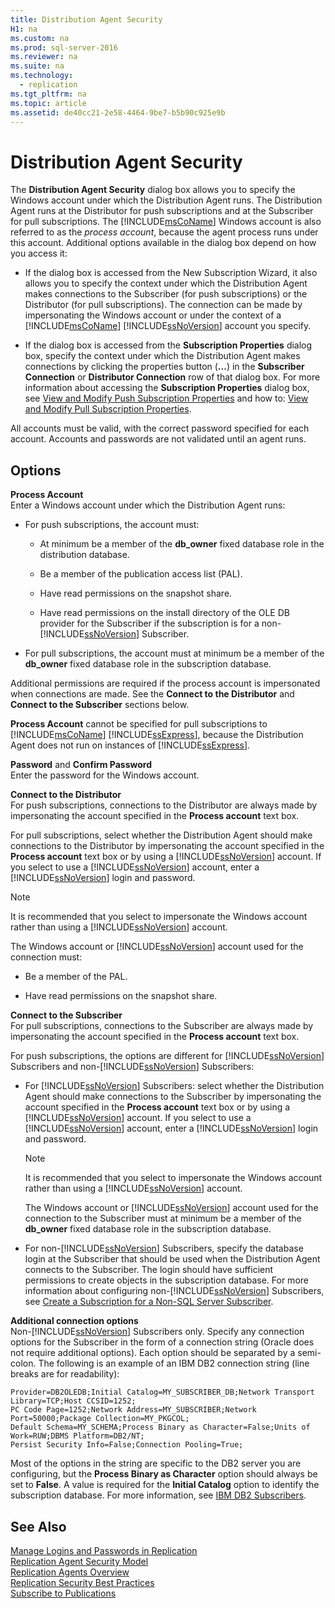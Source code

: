 ```yaml
---
title: Distribution Agent Security
H1: na
ms.custom: na
ms.prod: sql-server-2016
ms.reviewer: na
ms.suite: na
ms.technology: 
  - replication
ms.tgt_pltfrm: na
ms.topic: article
ms.assetid: de40cc21-2e58-4464-9be7-b5b90c925e9b
---
```

# Distribution Agent Security
  The **Distribution Agent Security** dialog box allows you to specify the Windows account under which the Distribution Agent runs. The Distribution Agent runs at the Distributor for push subscriptions and at the Subscriber for pull subscriptions. The [!INCLUDE[msCoName](../../Token/Other/msCoName_md.md)] Windows account is also referred to as the *process account*, because the agent process runs under this account. Additional options available in the dialog box depend on how you access it:  
  
-   If the dialog box is accessed from the New Subscription Wizard, it also allows you to specify the context under which the Distribution Agent makes connections to the Subscriber \(for push subscriptions\) or the Distributor \(for pull subscriptions\). The connection can be made by impersonating the Windows account or under the context of a [!INCLUDE[msCoName](../../Token/Other/msCoName_md.md)] [!INCLUDE[ssNoVersion](../../Token/Other/ssNoVersion_md.md)] account you specify.  
  
-   If the dialog box is accessed from the **Subscription Properties** dialog box, specify the context under which the Distribution Agent makes connections by clicking the properties button \(**...**\) in the **Subscriber Connection** or **Distributor Connection** row of that dialog box. For more information about accessing the **Subscription Properties** dialog box, see [View and Modify Push Subscription Properties](../../Topics/TopicNameNotContainA/View-and-Modify-Push-Subscription-Properties.md) and how to: [View and Modify Pull Subscription Properties](../../Topics/TopicNameNotContainA/View-and-Modify-Pull-Subscription-Properties.md).  
  
 All accounts must be valid, with the correct password specified for each account. Accounts and passwords are not validated until an agent runs.  
  
## Options  
 **Process Account**  
 Enter a Windows account under which the Distribution Agent runs:  
  
-   For push subscriptions, the account must:  
  
    -   At minimum be a member of the **db\_owner** fixed database role in the distribution database.  
  
    -   Be a member of the publication access list \(PAL\).  
  
    -   Have read permissions on the snapshot share.  
  
    -   Have read permissions on the install directory of the OLE DB provider for the Subscriber if the subscription is for a non\-[!INCLUDE[ssNoVersion](../../Token/Other/ssNoVersion_md.md)] Subscriber.  
  
-   For pull subscriptions, the account must at minimum be a member of the **db\_owner** fixed database role in the subscription database.  
  
 Additional permissions are required if the process account is impersonated when connections are made. See the **Connect to the Distributor** and **Connect to the Subscriber** sections below.  
  
 **Process Account** cannot be specified for pull subscriptions to [!INCLUDE[msCoName](../../Token/Other/msCoName_md.md)] [!INCLUDE[ssExpress](../../Token/Other/ssExpress_md.md)], because the Distribution Agent does not run on instances of [!INCLUDE[ssExpress](../../Token/Other/ssExpress_md.md)].  
  
 **Password** and **Confirm Password**  
 Enter the password for the Windows account.  
  
 **Connect to the Distributor**  
 For push subscriptions, connections to the Distributor are always made by impersonating the account specified in the **Process account** text box.  
  
 For pull subscriptions, select whether the Distribution Agent should make connections to the Distributor by impersonating the account specified in the **Process account** text box or by using a [!INCLUDE[ssNoVersion](../../Token/Other/ssNoVersion_md.md)] account. If you select to use a [!INCLUDE[ssNoVersion](../../Token/Other/ssNoVersion_md.md)] account, enter a [!INCLUDE[ssNoVersion](../../Token/Other/ssNoVersion_md.md)] login and password.  
  
> [!NOTE]  
>  It is recommended that you select to impersonate the Windows account rather than using a [!INCLUDE[ssNoVersion](../../Token/Other/ssNoVersion_md.md)] account.  
  
 The Windows account or [!INCLUDE[ssNoVersion](../../Token/Other/ssNoVersion_md.md)] account used for the connection must:  
  
-   Be a member of the PAL.  
  
-   Have read permissions on the snapshot share.  
  
 **Connect to the Subscriber**  
 For pull subscriptions, connections to the Subscriber are always made by impersonating the account specified in the **Process account** text box.  
  
 For push subscriptions, the options are different for [!INCLUDE[ssNoVersion](../../Token/Other/ssNoVersion_md.md)] Subscribers and non\-[!INCLUDE[ssNoVersion](../../Token/Other/ssNoVersion_md.md)] Subscribers:  
  
-   For [!INCLUDE[ssNoVersion](../../Token/Other/ssNoVersion_md.md)] Subscribers: select whether the Distribution Agent should make connections to the Subscriber by impersonating the account specified in the **Process account** text box or by using a [!INCLUDE[ssNoVersion](../../Token/Other/ssNoVersion_md.md)] account. If you select to use a [!INCLUDE[ssNoVersion](../../Token/Other/ssNoVersion_md.md)] account, enter a [!INCLUDE[ssNoVersion](../../Token/Other/ssNoVersion_md.md)] login and password.  
  
    > [!NOTE]  
    >  It is recommended that you select to impersonate the Windows account rather than using a [!INCLUDE[ssNoVersion](../../Token/Other/ssNoVersion_md.md)] account.  
  
     The Windows account or [!INCLUDE[ssNoVersion](../../Token/Other/ssNoVersion_md.md)] account used for the connection to the Subscriber must at minimum be a member of the **db\_owner** fixed database role in the subscription database.  
  
-   For non\-[!INCLUDE[ssNoVersion](../../Token/Other/ssNoVersion_md.md)] Subscribers, specify the database login at the Subscriber that should be used when the Distribution Agent connects to the Subscriber. The login should have sufficient permissions to create objects in the subscription database. For more information about configuring non\-[!INCLUDE[ssNoVersion](../../Token/Other/ssNoVersion_md.md)] Subscribers, see [Create a Subscription for a Non-SQL Server Subscriber](../../Topics/TopicNameContainA/Create-a-Subscription-for-a-Non-SQL-Server-Subscriber.md).  
  
 **Additional connection options**  
 Non\-[!INCLUDE[ssNoVersion](../../Token/Other/ssNoVersion_md.md)] Subscribers only. Specify any connection options for the Subscriber in the form of a connection string \(Oracle does not require additional options\). Each option should be separated by a semi\-colon. The following is an example of an IBM DB2 connection string \(line breaks are for readability\):  
  
```  
Provider=DB2OLEDB;Initial Catalog=MY_SUBSCRIBER_DB;Network Transport Library=TCP;Host CCSID=1252;  
PC Code Page=1252;Network Address=MY_SUBSCRIBER;Network Port=50000;Package Collection=MY_PKGCOL;  
Default Schema=MY_SCHEMA;Process Binary as Character=False;Units of Work=RUW;DBMS Platform=DB2/NT;  
Persist Security Info=False;Connection Pooling=True;  
```  
  
 Most of the options in the string are specific to the DB2 server you are configuring, but the **Process Binary as Character** option should always be set to **False**. A value is required for the **Initial Catalog** option to identify the subscription database. For more information, see [IBM DB2 Subscribers](../../Topics/TopicNameNotContainA/IBM-DB2-Subscribers.md).  
  
## See Also  
 [Manage Logins and Passwords in Replication](../../Topics/TopicNameNotContainA/Manage-Logins-and-Passwords-in-Replication.md)   
 [Replication Agent Security Model](../../Topics/TopicNameNotContainA/Replication-Agent-Security-Model.md)   
 [Replication Agents Overview](../../Topics/TopicNameNotContainA/Replication-Agents-Overview.md)   
 [Replication Security Best Practices](../../Topics/TopicNameNotContainA/Replication-Security-Best-Practices.md)   
 [Subscribe to Publications](../../Topics/TopicNameNotContainA/Subscribe-to-Publications.md)  
  
  